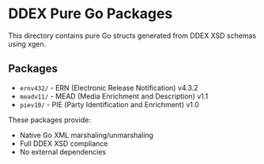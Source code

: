 # DDEX Pure Go Packages

This directory contains pure Go structs generated from DDEX XSD schemas using xgen.

## Packages

- `ernv432/` - ERN (Electronic Release Notification) v4.3.2
- `meadv11/` - MEAD (Media Enrichment and Description) v1.1  
- `piev10/` - PIE (Party Identification and Enrichment) v1.0

These packages provide:
- Native Go XML marshaling/unmarshaling
- Full DDEX XSD compliance
- No external dependencies